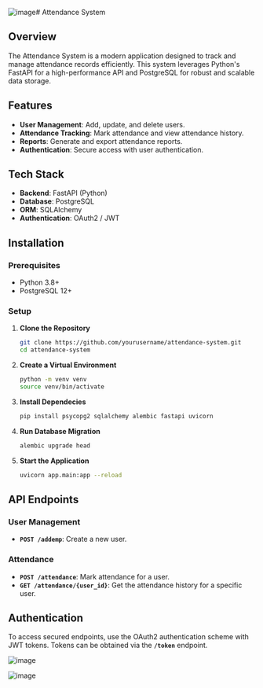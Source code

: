 ![image](https://github.com/user-attachments/assets/6c05ef52-bdec-4911-a12a-c5b0fc1c3d3b)# Attendance System

## Overview

The Attendance System is a modern application designed to track and manage attendance records efficiently. This system leverages Python's FastAPI for a high-performance API and PostgreSQL for robust and scalable data storage.

## Features

- **User Management**: Add, update, and delete users.
- **Attendance Tracking**: Mark attendance and view attendance history.
- **Reports**: Generate and export attendance reports.
- **Authentication**: Secure access with user authentication.

## Tech Stack

- **Backend**: FastAPI (Python)
- **Database**: PostgreSQL
- **ORM**: SQLAlchemy
- **Authentication**: OAuth2 / JWT

## Installation

### Prerequisites

- Python 3.8+
- PostgreSQL 12+

### Setup

1. **Clone the Repository**

   ```bash
   git clone https://github.com/yourusername/attendance-system.git
   cd attendance-system
2. **Create a Virtual Environment**

   ```bash
   python -m venv venv
   source venv/bin/activate

3. **Install Dependecies**

   ```bash
   pip install psycopg2 sqlalchemy alembic fastapi uvicorn

4. **Run Database Migration**
   
   ```bash
   alembic upgrade head

5. **Start the Application**

   ```bash
   uvicorn app.main:app --reload

## API Endpoints

### User Management

- **`POST /addemp`**: Create a new user.

### Attendance

- **`POST /attendance`**: Mark attendance for a user.
- **`GET /attendance/{user_id}`**: Get the attendance history for a specific user.


## Authentication

To access secured endpoints, use the OAuth2 authentication scheme with JWT tokens. Tokens can be obtained via the **`/token`** endpoint.

   
  
    
     

![image](https://github.com/user-attachments/assets/4e1f61be-baea-49da-a07f-f553708da08f)

![image](https://github.com/user-attachments/assets/04f54be6-3e1a-43d6-b0bb-82c5397a8d60)

